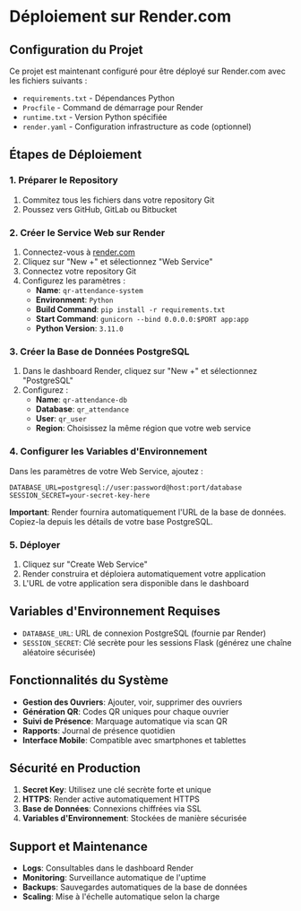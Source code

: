 # Déploiement sur Render.com

## Configuration du Projet

Ce projet est maintenant configuré pour être déployé sur Render.com avec les fichiers suivants :

- `requirements.txt` - Dépendances Python
- `Procfile` - Command de démarrage pour Render
- `runtime.txt` - Version Python spécifiée
- `render.yaml` - Configuration infrastructure as code (optionnel)

## Étapes de Déploiement

### 1. Préparer le Repository
1. Commitez tous les fichiers dans votre repository Git
2. Poussez vers GitHub, GitLab ou Bitbucket

### 2. Créer le Service Web sur Render
1. Connectez-vous à [render.com](https://render.com)
2. Cliquez sur "New +" et sélectionnez "Web Service"
3. Connectez votre repository Git
4. Configurez les paramètres :
   - **Name**: `qr-attendance-system`
   - **Environment**: `Python`
   - **Build Command**: `pip install -r requirements.txt`
   - **Start Command**: `gunicorn --bind 0.0.0.0:$PORT app:app`
   - **Python Version**: `3.11.0`

### 3. Créer la Base de Données PostgreSQL
1. Dans le dashboard Render, cliquez sur "New +" et sélectionnez "PostgreSQL"
2. Configurez :
   - **Name**: `qr-attendance-db`
   - **Database**: `qr_attendance`
   - **User**: `qr_user`
   - **Region**: Choisissez la même région que votre web service

### 4. Configurer les Variables d'Environnement
Dans les paramètres de votre Web Service, ajoutez :

```
DATABASE_URL=postgresql://user:password@host:port/database
SESSION_SECRET=your-secret-key-here
```

**Important**: Render fournira automatiquement l'URL de la base de données. Copiez-la depuis les détails de votre base PostgreSQL.

### 5. Déployer
1. Cliquez sur "Create Web Service"
2. Render construira et déploiera automatiquement votre application
3. L'URL de votre application sera disponible dans le dashboard

## Variables d'Environnement Requises

- `DATABASE_URL`: URL de connexion PostgreSQL (fournie par Render)
- `SESSION_SECRET`: Clé secrète pour les sessions Flask (générez une chaîne aléatoire sécurisée)

## Fonctionnalités du Système

- **Gestion des Ouvriers**: Ajouter, voir, supprimer des ouvriers
- **Génération QR**: Codes QR uniques pour chaque ouvrier
- **Suivi de Présence**: Marquage automatique via scan QR
- **Rapports**: Journal de présence quotidien
- **Interface Mobile**: Compatible avec smartphones et tablettes

## Sécurité en Production

1. **Secret Key**: Utilisez une clé secrète forte et unique
2. **HTTPS**: Render active automatiquement HTTPS
3. **Base de Données**: Connexions chiffrées via SSL
4. **Variables d'Environnement**: Stockées de manière sécurisée

## Support et Maintenance

- **Logs**: Consultables dans le dashboard Render
- **Monitoring**: Surveillance automatique de l'uptime
- **Backups**: Sauvegardes automatiques de la base de données
- **Scaling**: Mise à l'échelle automatique selon la charge
